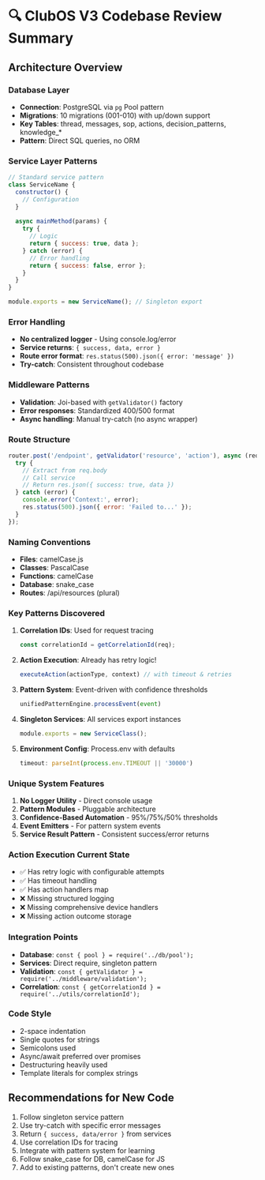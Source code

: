# 🔍 ClubOS V3 Codebase Review Summary

## Architecture Overview

### Database Layer
- **Connection**: PostgreSQL via `pg` Pool pattern
- **Migrations**: 10 migrations (001-010) with up/down support
- **Key Tables**: thread, messages, sop, actions, decision_patterns, knowledge_*
- **Pattern**: Direct SQL queries, no ORM

### Service Layer Patterns
```javascript
// Standard service pattern
class ServiceName {
  constructor() {
    // Configuration
  }
  
  async mainMethod(params) {
    try {
      // Logic
      return { success: true, data };
    } catch (error) {
      // Error handling
      return { success: false, error };
    }
  }
}

module.exports = new ServiceName(); // Singleton export
```

### Error Handling
- **No centralized logger** - Using console.log/error
- **Service returns**: `{ success, data, error }`
- **Route error format**: `res.status(500).json({ error: 'message' })`
- **Try-catch**: Consistent throughout codebase

### Middleware Patterns
- **Validation**: Joi-based with `getValidator()` factory
- **Error responses**: Standardized 400/500 format
- **Async handling**: Manual try-catch (no async wrapper)

### Route Structure
```javascript
router.post('/endpoint', getValidator('resource', 'action'), async (req, res) => {
  try {
    // Extract from req.body
    // Call service
    // Return res.json({ success: true, data })
  } catch (error) {
    console.error('Context:', error);
    res.status(500).json({ error: 'Failed to...' });
  }
});
```

### Naming Conventions
- **Files**: camelCase.js
- **Classes**: PascalCase
- **Functions**: camelCase
- **Database**: snake_case
- **Routes**: /api/resources (plural)

### Key Patterns Discovered

1. **Correlation IDs**: Used for request tracing
   ```javascript
   const correlationId = getCorrelationId(req);
   ```

2. **Action Execution**: Already has retry logic!
   ```javascript
   executeAction(actionType, context) // with timeout & retries
   ```

3. **Pattern System**: Event-driven with confidence thresholds
   ```javascript
   unifiedPatternEngine.processEvent(event)
   ```

4. **Singleton Services**: All services export instances
   ```javascript
   module.exports = new ServiceClass();
   ```

5. **Environment Config**: Process.env with defaults
   ```javascript
   timeout: parseInt(process.env.TIMEOUT || '30000')
   ```

### Unique System Features

1. **No Logger Utility** - Direct console usage
2. **Pattern Modules** - Pluggable architecture
3. **Confidence-Based Automation** - 95%/75%/50% thresholds
4. **Event Emitters** - For pattern system events
5. **Service Result Pattern** - Consistent success/error returns

### Action Execution Current State
- ✅ Has retry logic with configurable attempts
- ✅ Has timeout handling
- ✅ Has action handlers map
- ❌ Missing structured logging
- ❌ Missing comprehensive device handlers
- ❌ Missing action outcome storage

### Integration Points
- **Database**: `const { pool } = require('../db/pool');`
- **Services**: Direct require, singleton pattern
- **Validation**: `const { getValidator } = require('../middleware/validation');`
- **Correlation**: `const { getCorrelationId } = require('../utils/correlationId');`

### Code Style
- 2-space indentation
- Single quotes for strings
- Semicolons used
- Async/await preferred over promises
- Destructuring heavily used
- Template literals for complex strings

## Recommendations for New Code
1. Follow singleton service pattern
2. Use try-catch with specific error messages
3. Return `{ success, data/error }` from services
4. Use correlation IDs for tracing
5. Integrate with pattern system for learning
6. Follow snake_case for DB, camelCase for JS
7. Add to existing patterns, don't create new ones